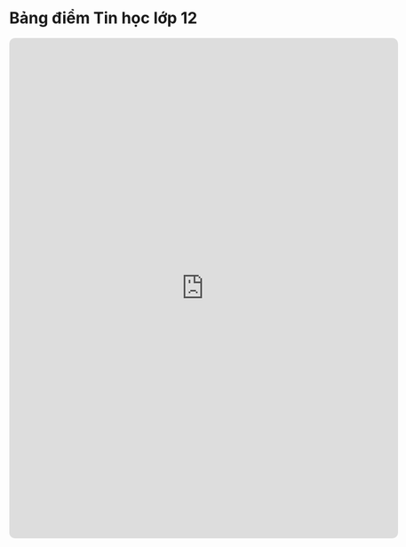 # Bảng điểm Tin học lớp 12

<div>
    <iframe style="border-radius:10px; border: 0px;"
        src="https://script.google.com/macros/s/AKfycbzfwUvm01CM7mYK7JK4K0UzvOPR6gf7OdGJqgUHqxwuxuhNc68ZsVsKQwScadkC_NyV9Q/exec"
        height="900px" width="700px" frameBorder=0></iframe>
</div>
